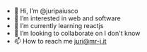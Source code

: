 - 👋 Hi, I’m @juripaiusco
- 👀 I’m interested in web and software
- 🌱 I’m currently learning reactjs
- 💞️ I’m looking to collaborate on I don't know
- 📫 How to reach me juri@mr-j.it

<!---
mrjuri/mrjuri is a ✨ special ✨ repository because its `README.md` (this file) appears on your GitHub profile.
You can click the Preview link to take a look at your changes.
--->
